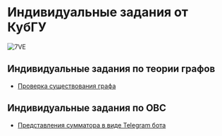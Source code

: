 # Индивидуальные задания от КубГУ

![7VE](https://github.com/OreoLand123/KUBSU_ndividual/assets/115007758/62120be2-be52-4043-a4b3-c70a4e01af2f)

## Индивидуальные задания по теории графов
 - [Проверка существования графа](https://github.com/OreoLand123/KUBSU_ndividual/tree/master/graph%20theory/individual%201)

## Индивидуальные задания по ОВС
 - [Представления сумматора в виде Telegram бота](https://github.com/OreoLand123/KUBSU_ndividual/tree/master/OVS/individual%201)


